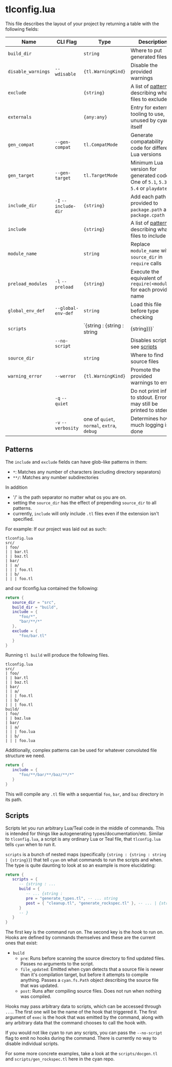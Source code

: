 # tlconfig.lua

This file describes the layout of your project by returning a table with the following fields:

| Name               | CLI Flag             | Type                | Description |
| ------------------ | -------------------- | ------------------- | ----------- |
| `build_dir`        |                      | `string`            | Where to put generated files |
| `disable_warnings` | `--wdisable`         | `{tl.WarningKind}`  | Disable the provided warnings |
| `exclude`          |                      | `{string}`          | A list of [patterns](#Patterns) describing what files to exclude |
| `externals`        |                      | `{any:any}`         | Entry for external tooling to use, unused by cyan itself |
| `gen_compat`       | `--gen-compat`       | `tl.CompatMode`     | Generate compatability code for different Lua versions |
| `gen_target`       | `--gen-target`       | `tl.TargetMode`     | Minimum Lua version for generated code. One of `5.1`, `5.3`, `5.4` or `playdate` |
| `include_dir`      | `-I` `--include-dir` | `{string}`          | Add each path provided to `package.path` and `package.cpath` |
| `include`          |                      | `{string}`          | A list of [patterns](#Patterns) describing what files to include |
| `module_name`      |                      | `string`            | Replace `module_name` with `source_dir` in `require` calls |
| `preload_modules`  | `-l` `--preload`     | `{string}`          | Execute the equivalent of `require(<module>)` for each provided name |
| `global_env_def`   | `--global-env-def`   | `string`            | Load this file before type checking |
| `scripts`          |                      | `{string : {string : string | {string}}}` | A map of commands and hooks to filenames, see [scripts](#Scripts) |
|                    | `--no-script`        |                     | Disables scripts, see [scripts](#Scripts) |
| `source_dir`       |                      | `string`            | Where to find source files |
| `warning_error`    | `--werror`           | `{tl.WarningKind}`  | Promote the provided warnings to errors |
|                    | `-q` `--quiet`       |                     | Do not print info to stdout. Errors may still be printed to stderr |
|                    | `-v` `--verbosity`   | one of `quiet`, `normal`, `extra`, `debug` |  Determines how much logging is done |

## Patterns

The `include` and `exclude` fields can have glob-like patterns in them:
- `*`: Matches any number of characters (excluding directory separators)
- `**/`: Matches any number subdirectories

In addition
- '/' is the path separator no matter what os you are on.
- setting the `source_dir` has the effect of prepending `source_dir` to all patterns.
- currently, `include` will only include `.tl` files even if the extension isn't specified.

For example:
If our project was laid out as such:
```
tlconfig.lua
src/
| foo/
| | bar.tl
| | baz.tl
| bar/
| | a/
| | | foo.tl
| | b/
| | | foo.tl
```

and our tlconfig.lua contained the following:
```lua
return {
   source_dir = "src",
   build_dir = "build",
   include = {
      "foo/*",
      "bar/**/*"
   },
   exclude = {
      "foo/bar.tl"
   }
}
```

Running `tl build` will produce the following files.
```
tlconfig.lua
src/
| foo/
| | bar.tl
| | baz.tl
| bar/
| | a/
| | | foo.tl
| | b/
| | | foo.tl
build/
| foo/
| | baz.lua
| bar/
| | a/
| | | foo.lua
| | b/
| | | foo.lua
```

Additionally, complex patterns can be used for whatever convoluted file structure we need.
```lua
return {
   include = {
      "foo/**/bar/**/baz/**/*"
   }
}
```
This will compile any `.tl` file with a sequential `foo`, `bar`, and `baz` directory in its path.

## Scripts

Scripts let you run arbitrary Lua/Teal code in the middle of commands. This is intended for things like autogenerating types/documentation/etc. Similar to `tlconfig.lua`, a script is any ordinary Lua or Teal file, that `tlconfig.lua` tells `cyan` when to run it.

`scripts` is a bunch of nested maps (specifically `{string : {string : string | {string}}`) that tell `cyan` on what commands to run the scripts and when. The type is quite daunting to look at so an example is more elucidating:

```lua
return {
   scripts = {
      -- {string : ...
      build = {
         -- ... {string :
         pre = "generate_types.tl", -- ... string
         post = { "cleanup.tl", "generate_rockspec.tl" }, -- ... | {string} }
      }
      -- }
   }
}
```

The first key is the command run on. The second key is the _hook_ to run on. Hooks are defined by commands themselves and these are the current ones that exist:

 - `build`
   - `pre`: Runs before scanning the source directory to find updated files. Passes no arguments to the script.
   - `file_updated`: Emitted when cyan detects that a source file is newer than it's compilation target, but before it attempts to compile anything. Passes a `cyan.fs.Path` object describing the source file that was updated.
   - `post`: Runs after compiling source files. Does not run when nothing was compiled.

Hooks may pass arbitrary data to scripts, which can be accessed through `...`. The first one will be the name of the hook that triggered it.
The first argument of `exec` is the hook that was emitted by the command, along with any arbitrary data that the command chooses to call the hook with.

If you would not like cyan to run any scripts, you can pass the `--no-script` flag to emit no hooks during the command. There is currently no way to disable individual scripts.

For some more concrete examples, take a look at the `scripts/docgen.tl` and `scripts/gen_rockspec.tl` here in the cyan repo.
